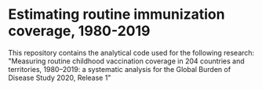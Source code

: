 # Estimating routine immunization coverage, 1980-2019
This repository contains the analytical code used for the following research: "Measuring routine childhood vaccination coverage in 204 countries and territories, 1980–2019: a systematic analysis for the Global Burden of Disease Study 2020, Release 1"
